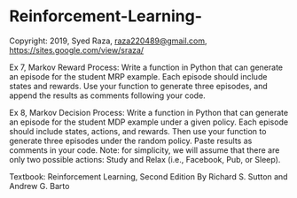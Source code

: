 # Reinforcement-Learning-
Copyright: 2019, Syed Raza, <raza220489@gmail.com>, <https://sites.google.com/view/sraza/>

Ex 7, Markov Reward Process: Write a function in Python that can generate an episode for the student MRP example. Each episode should include states and rewards. Use your function to generate three episodes, and append the results as comments following your code.

Ex 8, Markov Decision Process: Write a function in Python that can generate an episode for the student MDP example under a given policy. Each episode should include states, actions, and rewards. Then use your function to generate three episodes under the random policy. Paste results as comments in your code. 
Note: for simplicity, we will assume that there are only two possible actions: Study and Relax (i.e., Facebook, Pub, or Sleep).

Textbook: Reinforcement Learning, Second Edition
By Richard S. Sutton and Andrew G. Barto

